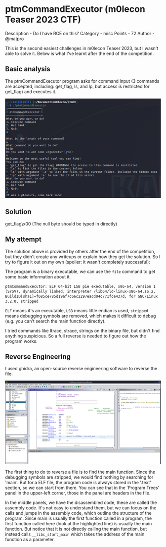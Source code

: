# ptmCommandExecutor (m0lecon Teaser 2023 CTF)
Description - Do I have RCE on this?
Category - misc
Points - 72
Author - @matpro

This is the second easiest challenges in m0lecon Teaser 2023, but I wasn't able to solve it. Below is what I've learnt after the end of the competition. 

## Basic analysis
The ptmCommandExecutor program asks for command input (3 commands are accepted, including: get_flag, ls, and lp, but access is restricted for get_flag) and executes it.  

![](ptm1.png)

## Solution
get_flag\x00 (The null byte should be typed in directly)

## My attempt
The solution above is provided by others after the end of the competition, but they didn't create any writeups or explain how they get the solution. So I try to figure it out on my own (spoiler: it wasn't completely successful):

The program is a binary executable, we can use the `file` command to get some basic information about it.
```
ptmCommandExecutor: ELF 64-bit LSB pie executable, x86-64, version 1 (SYSV), dynamically linked, interpreter /lib64/ld-linux-x86-64.so.2, BuildID[sha1]=f685ce785d19af7c66c2297eacd04c771fce437d, for GNU/Linux 3.2.0, stripped
```
`ELF` means it's an executable, `LSB` means little endian is used, `stripped` means debugging symbols are removed, which makes it difficult to debug (e.g. you can't search the main function directly).

I tried commands like ltrace, strace, strings on the binary file, but didn't find anything suspicious. So a full reverse is needed to figure out how the program works.

## Reverse Engineering
I used ghidra, an open-source reverse engineering software to reverse the file.

![](ptm_rev1.png)

The first thing to do to reverse a file is to find the main function. Since the debugging symbols are stripped, we would find nothing by searching for 'main'. But for a ELF file, the program code is always stored in the '.text' section, so we can start from there. You can see that in the 'Program Trees' panel in the upper-left corner, those in the panel are headers in the file.

In the middle panels, we have the disassembled code, these are called the assembly code. It's not easy to understand them, but we can focus on the calls and jumps in the assembly code, which outline the structure of the program. Since main is usually the first function called in a program, the first function called here (look at the highlighted line) is usually the main function. But notice that it is not directly calling the main function, but instead calls `__libc_start_main` which takes the address of the main function as a parameter.
